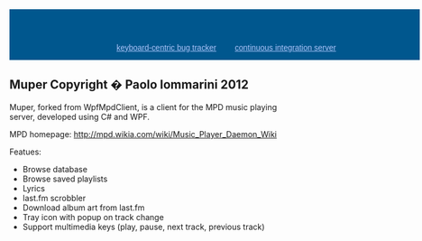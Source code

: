 <div style="background: #00578e url('http://www.jetbrains.com/img/banners/Codebetter.png') no-repeat 0 50%; margin:0;padding:0;text-decoration:none;text-indent:0;letter-spacing:-0.001em; width:728px; height:90px">
<a href="http://www.jetbrains.com/youtrack" title="YouTrack by JetBrains" style="margin: 60px 0 0 190px;padding: 0; float: left;font-size: 14px; background-image:none;border:0;color: #acc4f9; font-family: trebuchet ms,arial,sans-serif;font-weight: normal;text-align:left;">keyboard-centric bug tracker</a>
<a href="http://www.jetbrains.com/teamcity" title="TeamCity by JetBrains" style="margin:0 0 0 400px;padding:60px 0 2px 0;font-size:14px; background-image:none;border:0;display:block; color: #acc4f9; font-family: trebuchet ms,arial,sans-serif;font-weight: normal;text-align:left;">continuous integration server</a>
</div>

Muper
Copyright � Paolo Iommarini 2012
--------------------------------

Muper, forked from WpfMpdClient, is a client for the MPD music playing server, developed using C# and WPF.

MPD homepage: 
http://mpd.wikia.com/wiki/Music_Player_Daemon_Wiki

Featues:
- Browse database
- Browse saved playlists
- Lyrics
- last.fm scrobbler
- Download album art from last.fm
- Tray icon with popup on track change
- Support multimedia keys (play, pause, next track, previous track)
